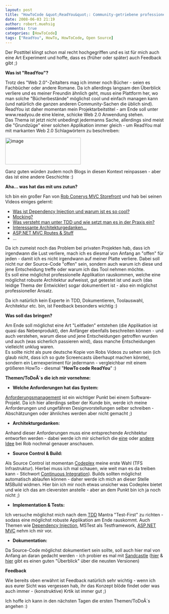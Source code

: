 ```yaml
---
layout: post
title: "HowToCode &quot;ReadYou&quot;: Community-getriebene professionelle Applikationsentwicklung"
date: 2008-06-03 21:19
author: robert.muehsig
comments: true
categories: [HowToCode]
tags: ["ReadYou", HowTo, HowToCode, Open Source]
---
```

<p>Der Posttitel klingt schon mal recht hochgegriffen und es ist für mich auch eine Art Experiment und hoffe, dass es (früher oder später) auch Feedback gibt ;)</p> <p><strong>Was ist "ReadYou"?</strong></p> <p>Trotz des "Web 2.0"-Zeitalters mag ich immer noch Bücher - seien es Fachbücher oder andere Romane. Da ich allerdings langsam den Überblick verliere und es meiner Freundin ähnlich geht, muss eine Plattform her, wo man solche "Bücherbestände" möglichst cool und einfach managen kann (und natürlich die ganzen anderen Community-Sachen die üblich sind). <br>ReadYou ist daher momentan mein Projektarbeitstitel - am Ende soll unter www.readyou.de eine kleine, schicke Web 2.0 Anwendung stehen. <br>Das Thema ist jetzt nicht unbedingt jedermanns Sache, allerdings sind meist die "Grundzüge" einer solchen Applikation immer gleich - um ReadYou mal mit markanten Web 2.0 Schlagwörtern zu beschreiben:</p> <p><a href="{{BASE_PATH}}/assets/wp-images/image421.png"><img style="border-right: 0px; border-top: 0px; border-left: 0px; border-bottom: 0px" height="85" alt="image" src="{{BASE_PATH}}/assets/wp-images/image-thumb400.png" width="240" border="0"></a> </p> <p>Ganz guten würden zudem noch Blogs in diesen Kontext reinpassen - aber das ist eine andere Geschichte :)</p> <p><strong>Aha... was hat das mit uns zutun?</strong></p> <p>Ich bin ein großer Fan von <a href="http://blog.wekeroad.com/mvc-storefront/">Rob Conerys MVC Storefront</a> und hab bei seinen Videos einiges gelernt:</p> <ul> <li><a href="http://blog.wekeroad.com/mvc-storefront/mvcstore-part-13/">Was ist Dependency Injection und warum ist es so cool?</a></li> <li><a href="http://blog.wekeroad.com/mvc-storefront/mvcstore-part-12/">Mocking?</a></li> <li><a href="http://blog.wekeroad.com/mvc-storefront/mvc-storefront-part-1/">Was versteht man unter TDD und wie setzt man es in der Praxis ein?</a></li> <li><a href="http://blog.wekeroad.com/mvc-storefront/mvcstore-part-3/">Interessante Architekturgedanken...</a></li> <li><a href="http://blog.wekeroad.com/mvc-storefront/mvcstore-part-7/">ASP.NET MVC Routes &amp; Stuff</a></li> <li>...</li></ul> <p>Da ich zumeist noch das Problem bei privaten Projekten hab, dass ich irgendwann die Lust verliere, mach ich es diesmal von Anfang an "offen" für jeden - damit ich es nicht irgendwann auf meiner Platte verliere. Dabei soll nicht nur der Source-Code "offen" sein, sondern auch warum ich diese und jene Entscheidung treffe oder warum ich das Tool nehmen möchte. <br>Es soll eine möglichst professionelle Applikation rauskommen, welche eine möglichst robuste Architektur aufweisst, gut getestet ist und auch (das leidige Thema der Entwickler) sogar dokumentiert ist - also ein möglichst professioneller Ansatz.</p> <p>Da ich natürlich kein Experte in TDD, Dokumentieren, Toolauswahl, Architektur etc. bin, ist Feedback besonders wichtig :)</p> <p><strong>Was soll das bringen?</strong></p> <p>Am Ende soll möglichst eine Art "Leitfaden" entstehen (die Applikation ist quasi das Nebenprodukt), den Anfänger ebenfalls beschreiten können - und auch verstehen, warum diese und jene Entscheidungen getroffen wurden und auch (was sicherlich passieren wird), dass manche Entscheidungen vielleicht unklug waren. <br>Es sollte nicht als pure deutsche Kopie von Robs Videos zu sehen sein (ich glaub nicht, dass ich so gute Screencasts überhaupt machen könnte), sondern ein Lernexperiment für jedermann - vergleichbar mit einem größeren HowTo - diesmal "<strong>HowTo code ReadYou</strong>" :)</p> <p><strong>Themen/ToDoÂ´s die ich mir vornehme:</strong></p> <ul> <li><strong>Welche Anforderungen hat das System:</strong></li></ul> <p><a href="http://de.wikipedia.org/wiki/Anforderungsmanagement">Anforderungsmanagement</a> ist ein wichtiger Punkt bei einem Software-Projekt. Da ich hier allerdings selber der Kunde bin, werde ich meine Anforderungen und ungefähren Designvorstellungen selber schreiben - Abschätzungen oder ähnliches werden aber nicht gemacht ;)</p> <ul> <li><strong>Architekturgedanken:</strong></li></ul> <p>Anhand dieser Anforderungen muss eine entsprechende Architektur entworfen werden - dabei werde ich mir sicherlich die <a href="http://martinfowler.com/eaaCatalog/repository.html">eine</a> oder <a href="http://de.wikipedia.org/wiki/Pipes_and_Filters">andere Idee</a> bei Rob nochmal genauer anschauen.</p> <ul> <li><strong>Source Control &amp; Build:</strong></li></ul> <p>Als Source Control ist momentan <a href="http://www.codeplex.com/">Codeplex</a> meine erste Wahl (TFS Infrastruktur). Hierbei muss ich mal schauen, wie weit man es da treiben kann - Stichwort <a href="http://de.wikipedia.org/wiki/Continuous_Integration">Continuous Integration</a>). Builds sollten möglichst automatisch ablaufen können - daher werde ich mich an dieser Stelle MSBuild widmen. Hier bin ich mir noch etwas unsicher was Codeplex bietet und wie ich das am cleversten anstelle - aber an dem Punkt bin ich ja noch nicht ;)</p> <ul> <li><strong>Implementation &amp; Tests:</strong></li></ul> <p>Ich versuche möglichst mich nach dem <a href="http://en.wikipedia.org/wiki/Test-driven_development">TDD</a> Mantra "Test-First" zu richten - sodass eine möglichst robuste Applikation am Ende rauskommt. Auch Themen wie <a href="http://de.wikipedia.org/wiki/Dependency_Injection">Dependency Injection</a>, MSTest als Testframework, <a href="http://www.asp.net/mvc/">ASP.NET MVC</a> nehm ich mir vor.</p> <ul> <li><strong>Dokumentation:</strong></li></ul> <p>Da Source-Code möglichst dokumentiert sein sollte, soll auch hier mal von Anfang an daran gedacht werden - ich probier es mal mit <a href="http://www.codeplex.com/Sandcastle/">Sandcastle</a> (<a href="http://dotnet-forum.de/blogs/rainerschuster/archive/2008/05/30/sandcastle-mai-2008-ctp-released.aspx">hier</a> &amp; <a href="http://dotnet-forum.de/blogs/rainerschuster/archive/2008/06/03/sandcastle-help-file-builder-in-neuer-version-1-7-0-0-erschienen.aspx">hier</a> gibt es einen guten "Überblick" über die neusten Versionen)</p> <p><strong>Feedback</strong></p> <p>Wie bereits oben erwähnt ist Feedback natürlich sehr wichtig - wenn ich aus eurer Sicht was vergessen hab, ihr das Konzept blöde findet oder was auch immer - (konstruktive) Krtik ist immer gut ;)</p> <p>Ich hoffe ich kann in den nächsten Tagen die ersten Themen/ToDoÂ´s angehen :)</p>
